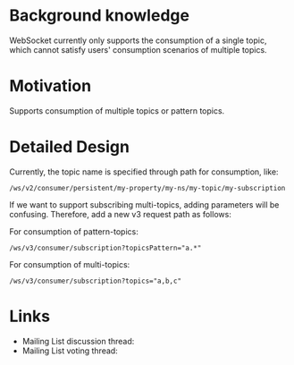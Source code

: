 # Background knowledge

WebSocket currently only supports the consumption of a single topic, which cannot satisfy users' consumption scenarios of multiple topics.

# Motivation

Supports consumption of multiple topics or pattern topics.


# Detailed Design

Currently, the topic name is specified through path for consumption, like:
```
/ws/v2/consumer/persistent/my-property/my-ns/my-topic/my-subscription
```
If we want to support subscribing multi-topics, adding parameters will be confusing. Therefore, add a new v3 request path as follows:

For consumption of pattern-topics:
```
/ws/v3/consumer/subscription?topicsPattern="a.*"
```
For consumption of multi-topics:
```
/ws/v3/consumer/subscription?topics="a,b,c"
```

# Links

<!--
Updated afterwards
-->
* Mailing List discussion thread:
* Mailing List voting thread:
